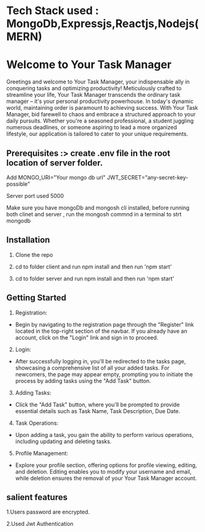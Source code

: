 # Tech Stack used : MongoDb,Expressjs,Reactjs,Nodejs(MERN)


# Welcome to Your Task Manager
Greetings and welcome to Your Task Manager, your indispensable ally in conquering tasks and optimizing productivity! Meticulously crafted to streamline your life, Your Task Manager transcends the ordinary task manager – it's your personal productivity powerhouse. In today's dynamic world, maintaining order is paramount to achieving success. With Your Task Manager, bid farewell to chaos and embrace a structured approach to your daily pursuits. Whether you're a seasoned professional, a student juggling numerous deadlines, or someone aspiring to lead a more organized lifestyle, our application is tailored to cater to your unique requirements.

## Prerequisites :> create .env file in the root location of server folder.

Add MONGO_URI="Your mongo db url"
    JWT_SECRET="any-secret-key-possible"

Server port used 5000

 Make sure you have mongoDb and mongosh cli installed, before running both clinet and server , run the mongosh commnd in a terminal to strt mongodb  

## Installation
 1. Clone the repo 

 2. cd to folder client and run npm install and then run 'npm start'

 3. cd to folder server and run npm install and then run 'npm start'


## Getting Started

1. Registration:

 - Begin by navigating to the registration page through the "Register" link located in the top-right section of the navbar. If you already have an account, click on the "Login" link and sign in to proceed.

2. Login:

 - After successfully logging in, you'll be redirected to the tasks page, showcasing a comprehensive list of all your added tasks. For newcomers, the page may appear empty, prompting you to initiate the process by adding tasks using the "Add Task" button.

3. Adding Tasks:

 - Click the "Add Task" button, where you'll be prompted to provide essential details such as Task Name, Task Description, Due Date.

4. Task Operations:

 - Upon adding a task, you gain the ability to perform various operations, including updating and deleting tasks.

5. Profile Management:

 - Explore your profile section, offering options for profile viewing, editing, and deletion. Editing enables you to modify your username and email, while deletion ensures the removal of your Your Task Manager account.

## salient features

1.Users password are encrypted.

2.Used Jwt Authentication


